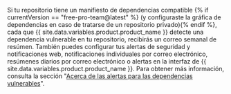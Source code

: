 Si tu repositorio tiene un manifiesto de dependencias compatible {% if currentVersion == "free-pro-team@latest" %} (y configuraste la gráfica de dependencias en caso de tratarse de un repositorio privado){% endif %}, cada que {{ site.data.variables.product.product_name }} detecte una dependencia vulnerable en tu repositorio, recibirás un correo semanal de resúmen. También puedes configurar tus alertas de seguridad y notificaciones web, notificaciones individuales por correo electrónico, resúmenes diarios por correo electrónico o alertas en la interfaz de {{ site.data.variables.product.product_name }}. Para obtener más información, consulta la sección "[Acerca de las alertas para las dependencias vulnerables](/github/managing-security-vulnerabilities/about-alerts-for-vulnerable-dependencies)".
